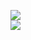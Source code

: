 [![](https://img.shields.io/badge/Made%20With-Github%20Spray-lightgrey.svg?style=for-the-badge&logo=github)](https://github.com/Annihil/github-spray#11233)  
[![](https://i.imgur.com/2DrTn0Z.gif)](https://github.com/Annihil/github-spray)